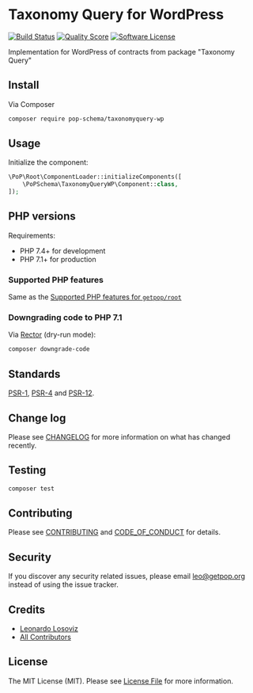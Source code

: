 # Taxonomy Query for WordPress

[![Build Status][ico-travis]][link-travis]
[![Quality Score][ico-code-quality]][link-code-quality]
[![Software License][ico-license]](LICENSE.md)

<!--
[![Latest Version on Packagist][ico-version]][link-packagist]
[![Coverage Status][ico-scrutinizer]][link-scrutinizer]
[![Total Downloads][ico-downloads]][link-downloads]
-->

Implementation for WordPress of contracts from package "Taxonomy Query"

## Install

Via Composer

``` bash
composer require pop-schema/taxonomyquery-wp
```

## Usage

Initialize the component:

``` php
\PoP\Root\ComponentLoader::initializeComponents([
    \PoPSchema\TaxonomyQueryWP\Component::class,
]);
```

## PHP versions

Requirements:

- PHP 7.4+ for development
- PHP 7.1+ for production

### Supported PHP features

Same as the [Supported PHP features for `getpop/root`](https://github.com/getpop/root/#supported-php-features)

### Downgrading code to PHP 7.1

Via [Rector](https://github.com/rectorphp/rector) (dry-run mode):

```bash
composer downgrade-code
```

## Standards

[PSR-1](https://www.php-fig.org/psr/psr-1), [PSR-4](https://www.php-fig.org/psr/psr-4) and [PSR-12](https://www.php-fig.org/psr/psr-12).

## Change log

Please see [CHANGELOG](CHANGELOG.md) for more information on what has changed recently.

## Testing

``` bash
composer test
```

## Contributing

Please see [CONTRIBUTING](CONTRIBUTING.md) and [CODE_OF_CONDUCT](CODE_OF_CONDUCT.md) for details.

## Security

If you discover any security related issues, please email leo@getpop.org instead of using the issue tracker.

## Credits

- [Leonardo Losoviz][link-author]
- [All Contributors][link-contributors]

## License

The MIT License (MIT). Please see [License File](LICENSE.md) for more information.

[ico-version]: https://img.shields.io/packagist/v/pop-schema/taxonomyquery-wp.svg?style=flat-square
[ico-license]: https://img.shields.io/badge/license-MIT-brightgreen.svg?style=flat-square
[ico-travis]: https://img.shields.io/travis/pop-schema/taxonomyquery-wp/master.svg?style=flat-square
[ico-scrutinizer]: https://img.shields.io/scrutinizer/coverage/g/pop-schema/taxonomyquery-wp.svg?style=flat-square
[ico-code-quality]: https://img.shields.io/scrutinizer/g/pop-schema/taxonomyquery-wp.svg?style=flat-square
[ico-downloads]: https://img.shields.io/packagist/dt/pop-schema/taxonomyquery-wp.svg?style=flat-square

[link-packagist]: https://packagist.org/packages/pop-schema/taxonomyquery-wp
[link-travis]: https://travis-ci.org/pop-schema/taxonomyquery-wp
[link-scrutinizer]: https://scrutinizer-ci.com/g/pop-schema/taxonomyquery-wp/code-structure
[link-code-quality]: https://scrutinizer-ci.com/g/pop-schema/taxonomyquery-wp
[link-downloads]: https://packagist.org/packages/pop-schema/taxonomyquery-wp
[link-author]: https://github.com/leoloso
[link-contributors]: ../../../../../../contributors
